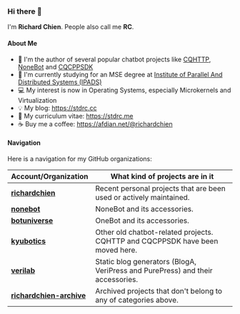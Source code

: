 ### Hi there 👋

<!--
**richardchien/richardchien** is a ✨ _special_ ✨ repository because its `README.md` (this file) appears on your GitHub profile.

Here are some ideas to get you started:

- 🔭 I’m currently working on ...
- 🌱 I’m currently learning ...
- 👯 I’m looking to collaborate on ...
- 🤔 I’m looking for help with ...
- 💬 Ask me about ...
- 📫 How to reach me: ...
- 😄 Pronouns: ...
- ⚡ Fun fact: ...
-->

I'm **Richard Chien**. People also call me **RC**.

#### About Me

- 🤖 I'm the author of several popular chatbot projects like [CQHTTP](https://github.com/kyubotics/coolq-http-api), [NoneBot](https://github.com/nonebot/nonebot) and [CQCPPSDK](https://github.com/kyubotics/cqcppsdk)
- 🏫 I'm currently studying for an MSE degree at [Institute of Parallel And Distributed Systems (IPADS)](https://ipads.se.sjtu.edu.cn)
- 💻 My interest is now in Operating Systems, especially Microkernels and Virtualization
- 💡 My blog: https://stdrc.cc
- 📄 My curriculum vitae: https://stdrc.me
- ☕️ Buy me a coffee: https://afdian.net/@richardchien

#### Navigation

Here is a navigation for my GitHub organizations:

Account/Organization | What kind of projects are in it
--- | ---
**[richardchien](https://github.com/richardchien?tab=repositories)** | Recent personal projects that are been used or actively maintained.
**[nonebot](https://github.com/nonebot)** | NoneBot and its accessories.
**[botuniverse](https://github.com/botuniverse)** | OneBot and its accessories.
**[kyubotics](https://github.com/kyubotics)** | Other old chatbot-related projects. CQHTTP and CQCPPSDK have been moved here.
**[verilab](https://github.com/verilab)** | Static blog generators (BlogA, VeriPress and PurePress) and their accessories.
**[richardchien-archive](https://github.com/richardchien-archive)** | Archived projects that don't belong to any of categories above.
